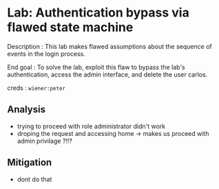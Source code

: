 # Lab: Authentication bypass via flawed state machine

Description : This lab makes flawed assumptions about the sequence of events in the login process.

End goal : To solve the lab, exploit this flaw to bypass the lab's authentication, access the admin interface, and delete the user carlos.

creds : `wiener:peter`

## Analysis

- trying to proceed with role administrator didn't work
- droping the request and accessing home -> makes us proceed with admin privilage ?!!?

## Mitigation

- dont do that
